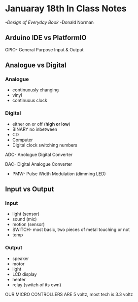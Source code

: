 # Januaray 18th In Class Notes

-*Design of Everyday Book*
-Donald Norman

## Arduino IDE vs PlatformIO

GPIO- General Purpose Input & Output

## Analogue vs Digital

### Analogue

* continuously changing
* vinyl
* continuous clock

### Digital

* either on or off (**high or low**)
* BINARY no inbetween
* CD
* Computer
* Digital clock switching numbers
  
ADC- Anologue Digital Converter

DAC- Digital Analogue Converter

* PMW- Pulse Width Modulation (dimming LED)

## Input vs Output

### Input

* light (sensor)
* sound (mic)
* motion (sensor)
* SWITCH- most basic, two pieces of metal touching or not
* temp

### Output

* speaker
* motor
* light
* LCD display
* heater
* relay (switch of its own)
  
OUR MICRO CONTROLLERS ARE 5 voltz, most tech is 3.3 voltz

